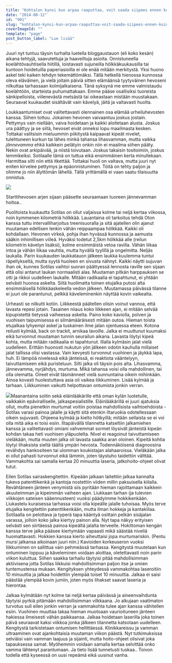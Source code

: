 ```yaml
---
title: "Kohtalon kynsi kun arpaa raaputtaa, voit saada siipees ennen kuin huomaatkaan."
date: "2014-08-12"
id: "901"
slug: "kohtalon-kynsi-kun-arpaa-raaputtaa-voit-saada-siipees-ennen-kuin-huomaatkaan"
coverImageId: ""
template: "page"
post_button_label: "Lue lisää"
---
```


Juuri nyt tuntuu täysin turhalta luetella bloggaustauon (eli koko kesän) aikana tehtyjä, saavutettuja ja haaveiltuja asioita. Onnistuneella koelähtövauhtisella hiitillä, loistavasti sujuneilla hölkkäkuukausilla tai kuntoon hoidetuilla paperiasioilla ei ole enää mitään merkitystä. Yksi huono askel teki kaiken tehdyn tekemättömäksi. Tällä hetkellä hienossa kunnossa oleva eläväinen, ja vielä joitain päiviä sitten elämäänsä tyytyväinen hevoseni nilkuttaa tarhassaan kolmijalkaisena. Tänä syksynä me emme valmistaudu koelähtöön, starteista puhumattakaan. Emme pääse osallisiksi tuoreista sänkipelloista, viilenevästä metsästä tai oikeastaan mistään muustakaan. Seuraavat kuukaudet sisältävät vain kävelyä, jäitä ja valtavasti huolta.

  

Loukkaantumiset ovat valitettavasti olennainen osa elämää urheiluhevosten kanssa. Siihen tottuu. Jokainen hevonen vaivaantuu joskus jostain. Pettymys vain niellään, vaiva hoidetaan ja kaikki aloitetaan alusta. Joskus ura päättyy ja se siitä, hevoset eivät onneksi lopu maailmasta kesken. Tottakai valitsisin mieluummin piikitystä kaipaavat kipeät nivelet, tulehtuneen kurkun tai lähes minkä tahansa lihasvamman, mutta vaikka _jännevamma_ ehkä kaikkein pelätyin onkin niin ei maailma siihen pääty. Nekin ovat arkipäivää, ja niistä toivutaan. Joskus takaisin tositoimiin, joskus lemmikeiksi. Sotilaalle tämä on tuttua eikä ensimmäinen kerta minullekaan. Harmittaa silti niin että itkettää. Tottakai huoli on valtava, mutta juuri nyt eniten kirvelee pettymys ja epäonnistuminen. Töitä on tehty paljon ja olimme jo niin älyttömän lähellä. Tällä yrittämällä ei vaan saatu tilaisuutta onnistua.

  

[![](images/ejalua.jpg)](http://4.bp.blogspot.com/-ucUfwF9yT-o/U-qbtTsFPWI/AAAAAAAAIzs/r4XwYu1wYjU/s1600/ejalua.jpg)

  

Starttihevosen arjen sijaan pääsette seuraamaan tuoreen jännevamman hoitoa..

  

Puolitoista kuukautta Sotilas on ollut valjaissa kolme tai neljä kertaa viikossa, noin kymmenen kilometriä hölkkää. Lauantaina oli tarkoitus tehdä Oton kanssa tuttu intervalliharjoitus treenisuoralla ja sitä ajatellen olin ajanut muutaman edellisen lenkin vähän reippaampaa hölkkää. Kaikki oli kohdallaan. Hevonen virkeä, pohja ihan hyvässä kunnossa ja aamusta sääkin inhimillisen viileä. Hyväksi todetut 2,5km hölkkää alle (reilun kilometrin kävelyn lisäksi), kolme ensimmäistä vetoa ravilla. Vähän liikaa intoa ja vähän liikaa vauhtia, mutta hyvällä tyylillä ja ongelmitta. Neljäs laukalla. Parin kuukauden laukkatauon jälkeen laukka kuulemma tuntui räpellykseltä, mutta syytä huoleen en sivusta nähnyt. Kaikki näytti sujuvan ihan ok, kunnes Sotilas vaihtoi suoran päättyessä lennosta raville sen sijaan että olisi antanut laukan normaalisti alas. Muutaman pitkän harppauksen se otti ja rikkoi uudelleen laukalle. Mitään radikaalia ei tapahtunut, ei yhtään selvästi huonoa askelta. Siitä huolimatta toinen etujalka putosi alta ensimmäisellä hölkkäaskeleella vedon jälkeen. Muutamassa päivässä tilanne ei juuri ole parantunut, pelkkä käveleminenkin näyttää kovin vaikealta.

  

Urheasti se nilkutti kotiin. Liikkeestä päätellen olisin voinut vannoa, että lavasta repesi jotain. Tasainen niiaus koko liikkeen ajan, ei mitään selvää kipupistettä tietyssä vaiheessa askelta. Paino koko kaviolla, polven ja vuohisen taipumisessa ei silmämääräisesti mitään outoa. Hieman toista etujalkaa lyhyempi askel ja tuskainen ilme jalan ojentuessa eteen. Kotona reilusti kylmää, back on trackit, arnikaa lavoille. Jalka ei muuttunut kuumaksi eikä turvonnut muutaman tunnin seurailun aikana. Lavasta löytyi kipeä kohta, mutta mitään radikaalia ei tapahtunut. Illalla kylmäsin jalat vielä uudelleen. Erittäin huonosti nukutun yön jälkeen odotin kauhulla millaiset jalat tallissa olisi vastassa. Vain kevyesti turvonnut vuohinen ja jäykkä lapa, huh. Ei lämpöä nivelessä eikä jänteissä, ei reaktiota vääntelyyn, taivuttamiseen eikä puristeluun. Silti jalka oli täysin pois alta. Lihasvamma, jännevamma, nyrjähdys, murtuma. Mikä tahansa voisi olla mahdollinen, tai olla olematta. Oireet eivät täsmänneet vielä sunnuntaina oikein mihinkään. Ainoa kovasti huolestuttava asia oli vaikea liikkuminen. Lisää kylmää ja tarhaan. Liikkuminen vaikutti helpottavan ontumista jonkin verran.

  

[![](images/IMG_9729_2.png)](http://2.bp.blogspot.com/-r0rmWeNQQTY/U-qcClt6Q6I/AAAAAAAAIz4/5IBVxQIz_N8/s1600/IMG_9729_2.png)Maanantaina soitin sekä eläinlääkärille että oman kylän luotetulle, vaikkakin epäviralliselle, jalkaspesialistille. Eläinlääkärillä ei juuri ajatuksia ollut, mutta pienetkin murtumat voitiin poistaa mahdollisista vaihtoehdoista - Sotilas varasi painoa jalalle ja käytti sitä etenkin iltaruokia odotellessaan oikein sujuvasti. Ohjeena kylmää ja kielto hötkyillä; mitään sellaista se ei voi olla mitä aika ei toisi esiin. Iltapäivällä tilannetta katseltiin jalkamiehen kanssa ja valitettavasti omiani vahvemmat sormet löysivät jänteistä kipeän kohdan takaa heti vuohisen yläpuolelta. Nivel ei reagoinut taivuttamiseen vieläkään, mutta muuten jalka oli lavasta saakka aran oloinen. Kipeitä kohtia löytyi lihaksista sieltä täältä ympäri hevosta. Todennäköisenä diagnoosina revähdys hankositeen tai ulomman koukistajan alahaaroissa. Vieläkään jalka ei ollut pahasti turvonnut eikä lämmin, joten täystuho taidettiin välttää. Vammakohta sai samalla kertaa 20 minuuttia laseria, jatkohoito-ohjeet olivat tutut.

  

Eilen Sotilas sairaskengitettiin. Kipeään jalkaan laitettiin jalkaa kannalta tukeva patenttikenkä ja kantoja nostettiin viiden millin paksuisella kiilalla. Revähtäneen jänteen venymistä siis pyritään hieman rajoittamaan kaikkein akuuteimman ja kipeimmän vaiheen ajan. Liukkaan tarhan (ja tulevien viikkojen sateisen sääennusteen) vuoksi päädyimme hokkikenkään. Liukastelu kuraisessa tarhassa voisi olla kipeälle jalalle tuhoisaa. Myös terve etujalka kengitettiin patenttikenkään, mutta ilman hokkeja ja kantakiilaa. Sotilaalla on pelottava ja typerä tapa kääntyä osittain pelkän sisäjalan varassa, jolloin koko jalka kiertyy painon alla. Nyt tapa näkyy erityisen selvästi sen siirtäessä painoa kipeältä jalalta terveelle. Hokittoman kengän kanssa terve jalka pääsee kiertymään vapaasti mikä säästää niveliä huomattavasti. Hokkien kanssa kierto aiheuttaisi jopa murtumariskin. (Pentu mursi jalkansa aikoinaan juuri niin.) Kavioiden korkeuseron vuoksi liikkuminen on sallittua vain pehmeässä tarhassa. Kengitystä muutetaan kun ontuminen loppuu ja käveleminen voidaan aloittaa, oletettavasti noin parin viikon kuluttua. Siihen saakka tarhailu täytyisi pitää mahdollisimman aktiivisena jotta Sotilas liikkuisi mahdollisimman paljon itse ja omien tuntemustensa mukaan. Kengityksen yhteydessä vammakohtaa laseroitiin 10 minuuttia ja jalkaa hoidettiin ylempää toiset 10 minuuttia. Jalkaa ei saisi päästää ylempää kovin jumiin, joten myös lihakset saavat laseria ja hierontaa.

  

Jalkaa kylmätään nyt kolme tai neljä kertaa päivässä ja aineenvaihdunta täytyisi pyrkiä pitämään mahdollisimman vilkkaana. Jo alkujaan vaatimaton turvotus suli eilen jonkin verran ja vammakohta tulee ajan kanssa vähitellen esiin. Vuohinen muuttaa takaa hieman muotoaan vaurioituneen jänteen hakiessa ilmeisesti vähän paikkaansa. Jalkaa hoidetaan laserilla joka toinen päivä seuraavat kaksi viikkoa jonka jälkeen tilannetta katsotaan uudelleen. Kengitystä tarkistetaan ontumisen hellittäessä. Klinikkareissu ja vamman ultraaminen ovat ajankohtaisia muutaman viikon päästä. Nyt tutkimuksissa selviäisi vain vamman laajuus ja sijainti, mutta hoito-ohjeet olisivat joka tapauksessa samat. Myöhemmin voidaan samalla kertaa selvittää onko vamma lähtenyt parantumaan. Ja tieto lisää tunnetusti tuskaa.. Toivon todella että kyseessä on uusi repeämä eikä uusinut vanha.
